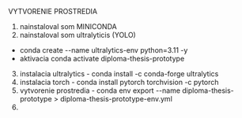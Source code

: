 VYTVORENIE PROSTREDIA 
1. nainstaloval som MINICONDA
2. nainstaloval som ultralyticis (YOLO)
  - conda create --name ultralytics-env python=3.11 -y
  - aktivacia conda activate diploma-thesis-prototype
3. instalacia ultralytics - conda install -c conda-forge ultralytics
4. instalacia torch - conda install pytorch torchvision -c pytorch
5. vytvorenie prostredia - conda env export --name diploma-thesis-prototype > diploma-thesis-prototype-env.yml
6. 
